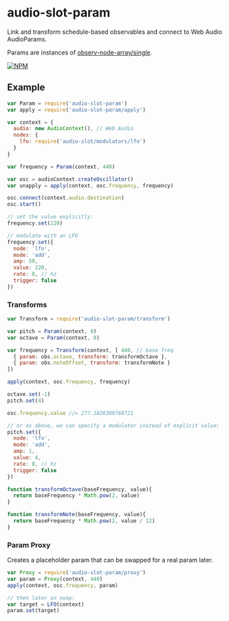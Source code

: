 audio-slot-param
===

Link and transform schedule-based observables and connect to Web Audio AudioParams.

Params are instances of [observ-node-array/single](https://github.com/mmckegg/observ-node-array/blob/master/single.js).

[![NPM](https://nodei.co/npm/audio-slot-param.png)](https://nodei.co/npm/audio-slot-param/)

## Example

```js
var Param = require('audio-slot-param')
var apply = require('audio-slot-param/apply')

var context = {
  audio: new AudioContext(), // Web Audio
  nodes: {
    lfo: require('audio-slot/modulators/lfo')
  }
}

var frequency = Param(context, 440)

var osc = audioContext.createOscillator()
var unapply = apply(context, osc.frequency, frequency)

osc.connect(context.audio.destination)
osc.start()

// set the value explicitly:
frequency.set(220)

// modulate with an LFO
frequency.set({
  node: 'lfo',
  mode: 'add',
  amp: 50,
  value: 220,
  rate: 8, // hz
  trigger: false
})
```

### Transforms

```js
var Transform = require('audio-slot-param/transform')

var pitch = Param(context, 0)
var octave = Param(context, 0)

var frequency = Transform(context, [ 440, // base freq
  { param: obs.octave, transform: transformOctave },
  { param: obs.noteOffset, transform: transformNote }
])

apply(context, osc.frequency, frequency)

octave.set(-1)
pitch.set(4)

osc.frequency.value //= 277.1826309768721

// or as above, we can specify a modulator instead of explicit value:
pitch.set({
  node: 'lfo',
  mode: 'add',
  amp: 1,
  value: 4,
  rate: 8, // hz
  trigger: false
})

function transformOctave(baseFrequency, value){
  return baseFrequency * Math.pow(2, value)
}

function transformNote(baseFrequency, value){
  return baseFrequency * Math.pow(2, value / 12)
}
```

### Param Proxy

Creates a placeholder param that can be swapped for a real param later.

```js
var Proxy = require('audio-slot-param/proxy')
var param = Proxy(context, 440)
apply(context, osc.frequency, param)

// then later on swap:
var target = LFO(context)
param.set(target)
```